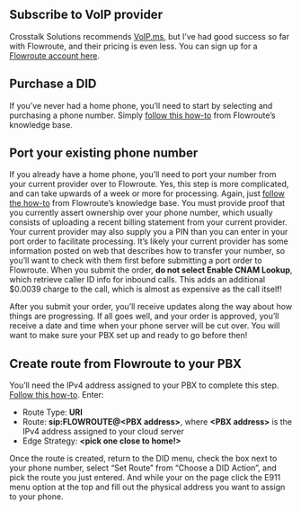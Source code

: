 ## Subscribe to VoIP provider
Crosstalk Solutions recommends [VoIP.ms]( https://voip.ms/residential), but I’ve had good success so far with Flowroute, and their pricing is even less.  You can sign up for a [Flowroute account here](https://manage.flowroute.com/signup/).

## Purchase a DID
If you’ve never had a home phone, you’ll need to start by selecting and purchasing a phone number.  Simply [follow this how-to](https://support.flowroute.com/393220-Purchase-a-phone-number-DID) from Flowroute’s knowledge base.

## Port your existing phone number
If you already have a home phone, you’ll need to port your number from your current provider over to Flowroute.  Yes, this step is more complicated, and can take upwards of a week or more for processing.  Again, just [follow the how-to](https://support.flowroute.com/752594-Port-Your-Telephone-Number-to-Flowroute) from Flowroute’s knowledge base.  You must provide proof that you currently assert ownership over your phone number, which usually consists of uploading a recent billing statement from your current provider.  Your current provider may also supply you a PIN than you can enter in your port order to facilitate processing.  It’s likely your current provider has some information posted on web that describes how to transfer your number, so you’ll want to check with them first before submitting a port order to Flowroute.  When you submit the order, **do not select Enable CNAM Lookup**, which retrieve caller ID info for inbound calls.  This adds an additional $0.0039 charge to the call, which is almost as expensive as the call itself!  

After you submit your order, you’ll receive updates along the way about how things are progressing.  If all goes well, and your order is approved, you’ll receive a date and time when your phone server will be cut over.  You will want to make sure your PBX set up and ready to go before then!

## Create route from Flowroute to your PBX
You’ll need the IPv4 address assigned to your PBX to complete this step. [Follow this how-to](https://support.flowroute.com/278843-Create-an-Inbound-Route-with-your-Preferred-PoP).  Enter:
+ Route Type: **URI**
+ Route: **sip:FLOWROUTE@&lt;PBX address&gt;**, where **&lt;PBX address&gt;** is the IPv4 address assigned to your cloud server
+ Edge Strategy: **<pick one close to home!>**

Once the route is created, return to the DID menu, check the box next to your phone number, select “Set Route” from “Choose a DID Action”, and pick the route you just entered.  And while your on the page click the E911 menu option at the top and fill out the physical address you want to assign to your phone.
